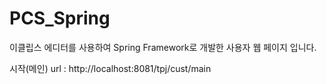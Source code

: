 # PCS_Spring
이클립스 에디터를 사용하여 Spring Framework로 개발한 사용자 웹 페이지 입니다.

시작(메인) url : http://localhost:8081/tpj/cust/main

